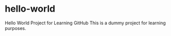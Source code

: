 # hello-world
Hello World Project for Learning GitHub
This is a dummy project for learning purposes.
